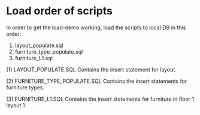 # Load order of scripts

In order to get the load-demo working, load the scripts to local DB in this order:

1. layout_populate.sql
2. furniture_type_populate.sql
3. furniture_L1.sql

(1) LAYOUT_POPULATE.SQL
  Contains the insert statement for layout.
  
(2) FURNITURE_TYPE_POPULATE.SQL
  Contains the insert statements for furniture types.

(3) FURNITURE_L1.SQL
  Contains the insert statements for furniture in floor 1 layout 1.
